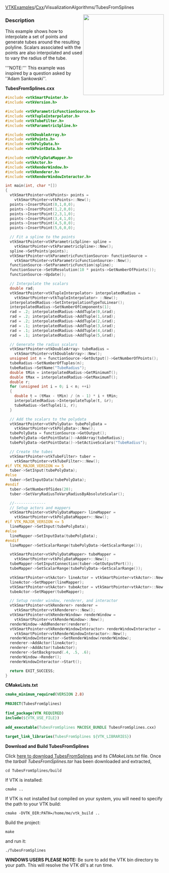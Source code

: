 [VTKExamples](/index/)/[Cxx](/Cxx)/VisualizationAlgorithms/TubesFromSplines

<img align="right" src="https://github.com/lorensen/VTKExamples/blob/gh-pages/Testing/Baseline/VisualizationAlgorithms/TestTubesFromSplines.png?raw=true" width="256" />

### Description
This example shows how to interpolate a set of points and generate tubes around the resulting polyline. Scalars associated with the points are also interpolated and used to vary the radius of the tube.

'''NOTE:''' This example was inspired by a question asked by ''Adam Sankowski''.

**TubesFromSplines.cxx**
```c++
#include <vtkSmartPointer.h>
#include <vtkVersion.h>

#include <vtkParametricFunctionSource.h>
#include <vtkTupleInterpolator.h>
#include <vtkTubeFilter.h>
#include <vtkParametricSpline.h>

#include <vtkDoubleArray.h>
#include <vtkPoints.h>
#include <vtkPolyData.h>
#include <vtkPointData.h>

#include <vtkPolyDataMapper.h>
#include <vtkActor.h>
#include <vtkRenderWindow.h>
#include <vtkRenderer.h>
#include <vtkRenderWindowInteractor.h>

int main(int, char *[])
{
  vtkSmartPointer<vtkPoints> points =
    vtkSmartPointer<vtkPoints>::New();
  points->InsertPoint(0,1,0,0);
  points->InsertPoint(1,2,0,0);
  points->InsertPoint(2,3,1,0);
  points->InsertPoint(3,4,1,0);
  points->InsertPoint(4,5,0,0);
  points->InsertPoint(5,6,0,0);

  // Fit a spline to the points
  vtkSmartPointer<vtkParametricSpline> spline =
    vtkSmartPointer<vtkParametricSpline>::New();
  spline->SetPoints(points);
  vtkSmartPointer<vtkParametricFunctionSource> functionSource =
    vtkSmartPointer<vtkParametricFunctionSource>::New();
  functionSource->SetParametricFunction(spline);
  functionSource->SetUResolution(10 * points->GetNumberOfPoints());
  functionSource->Update();

  // Interpolate the scalars
  double rad;
  vtkSmartPointer<vtkTupleInterpolator> interpolatedRadius =
    vtkSmartPointer<vtkTupleInterpolator> ::New();
  interpolatedRadius->SetInterpolationTypeToLinear();
  interpolatedRadius->SetNumberOfComponents(1);
  rad = .2; interpolatedRadius->AddTuple(0,&rad);
  rad = .2; interpolatedRadius->AddTuple(1,&rad);
  rad = .2; interpolatedRadius->AddTuple(2,&rad);
  rad = .1; interpolatedRadius->AddTuple(3,&rad);
  rad = .1; interpolatedRadius->AddTuple(4,&rad);
  rad = .1; interpolatedRadius->AddTuple(5,&rad);

  // Generate the radius scalars
  vtkSmartPointer<vtkDoubleArray> tubeRadius =
    vtkSmartPointer<vtkDoubleArray>::New();
  unsigned int n = functionSource->GetOutput()->GetNumberOfPoints();
  tubeRadius->SetNumberOfTuples(n);
  tubeRadius->SetName("TubeRadius");
  double tMin = interpolatedRadius->GetMinimumT();
  double tMax = interpolatedRadius->GetMaximumT();
  double r;
  for (unsigned int i = 0; i < n; ++i)
  {
    double t = (tMax - tMin) / (n - 1) * i + tMin;
    interpolatedRadius->InterpolateTuple(t, &r);
    tubeRadius->SetTuple1(i, r);
  }

  // Add the scalars to the polydata
  vtkSmartPointer<vtkPolyData> tubePolyData =
    vtkSmartPointer<vtkPolyData>::New();
  tubePolyData = functionSource->GetOutput();
  tubePolyData->GetPointData()->AddArray(tubeRadius);
  tubePolyData->GetPointData()->SetActiveScalars("TubeRadius");

  // Create the tubes
  vtkSmartPointer<vtkTubeFilter> tuber =
    vtkSmartPointer<vtkTubeFilter>::New();
#if VTK_MAJOR_VERSION <= 5
  tuber->SetInput(tubePolyData);
#else
  tuber->SetInputData(tubePolyData);
#endif
  tuber->SetNumberOfSides(20);
  tuber->SetVaryRadiusToVaryRadiusByAbsoluteScalar();

  //--------------
  // Setup actors and mappers
  vtkSmartPointer<vtkPolyDataMapper> lineMapper =
    vtkSmartPointer<vtkPolyDataMapper>::New();
#if VTK_MAJOR_VERSION <= 5
  lineMapper->SetInput(tubePolyData);
#else
  lineMapper->SetInputData(tubePolyData);
#endif
  lineMapper->SetScalarRange(tubePolyData->GetScalarRange());

  vtkSmartPointer<vtkPolyDataMapper> tubeMapper =
    vtkSmartPointer<vtkPolyDataMapper>::New();
  tubeMapper->SetInputConnection(tuber->GetOutputPort());
  tubeMapper->SetScalarRange(tubePolyData->GetScalarRange());

  vtkSmartPointer<vtkActor> lineActor = vtkSmartPointer<vtkActor>::New();
  lineActor->SetMapper(lineMapper);
  vtkSmartPointer<vtkActor> tubeActor = vtkSmartPointer<vtkActor>::New();
  tubeActor->SetMapper(tubeMapper);

  // Setup render window, renderer, and interactor
  vtkSmartPointer<vtkRenderer> renderer =
    vtkSmartPointer<vtkRenderer>::New();
  vtkSmartPointer<vtkRenderWindow> renderWindow =
    vtkSmartPointer<vtkRenderWindow>::New();
  renderWindow->AddRenderer(renderer);
  vtkSmartPointer<vtkRenderWindowInteractor> renderWindowInteractor =
    vtkSmartPointer<vtkRenderWindowInteractor>::New();
  renderWindowInteractor->SetRenderWindow(renderWindow);
  renderer->AddActor(lineActor);
  renderer->AddActor(tubeActor);
  renderer->SetBackground(.4, .5, .6);
  renderWindow->Render();
  renderWindowInteractor->Start();

  return EXIT_SUCCESS;
}
```
**CMakeLists.txt**
```cmake
cmake_minimum_required(VERSION 2.8)
 
PROJECT(TubesFromSplines)
 
find_package(VTK REQUIRED)
include(${VTK_USE_FILE})
 
add_executable(TubesFromSplines MACOSX_BUNDLE TubesFromSplines.cxx)
 
target_link_libraries(TubesFromSplines ${VTK_LIBRARIES})
```

**Download and Build TubesFromSplines**

Click [here to download TubesFromSplines](https://github.com/lorensen/VTKWikiExamplesTarballs/raw/master/TubesFromSplines.tar) and its *CMakeLists.txt* file.
Once the *tarball TubesFromSplines.tar* has been downloaded and extracted,
```
cd TubesFromSplines/build 
```
If VTK is installed:
```
cmake ..
```
If VTK is not installed but compiled on your system, you will need to specify the path to your VTK build:
```
cmake -DVTK_DIR:PATH=/home/me/vtk_build ..
```
Build the project:
```
make
```
and run it:
```
./TubesFromSplines
```
**WINDOWS USERS PLEASE NOTE:** Be sure to add the VTK bin directory to your path. This will resolve the VTK dll's at run time.

